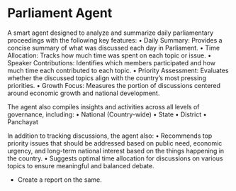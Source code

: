 # Parliament Agent

A smart agent designed to analyze and summarize daily parliamentary proceedings with the following key features:
	•	Daily Summary: Provides a concise summary of what was discussed each day in Parliament.
	•	Time Allocation: Tracks how much time was spent on each topic or issue.
	•	Speaker Contributions: Identifies which members participated and how much time each contributed to each topic.
	•	Priority Assessment: Evaluates whether the discussed topics align with the country’s most pressing priorities.
	•	Growth Focus: Measures the portion of discussions centered around economic growth and national development.

The agent also compiles insights and activities across all levels of governance, including:
	•	National (Country-wide)
	•	State
	•	District
	•	Panchayat

In addition to tracking discussions, the agent also:
	•	Recommends top priority issues that should be addressed based on public need, economic urgency, and long-term national interest based on the things happening in the country.
	•	Suggests optimal time allocation for discussions on various topics to ensure meaningful and balanced debate.

 - Create a report on the same.
